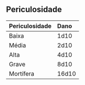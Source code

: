 ## **Periculosidade**

| Periculosidade | Dano |
| :---- | :---- |
| Baixa | 1d10 |
| Média | 2d10 |
| Alta | 4d10 |
| Grave | 8d10 |
| Mortífera | 16d10 |

